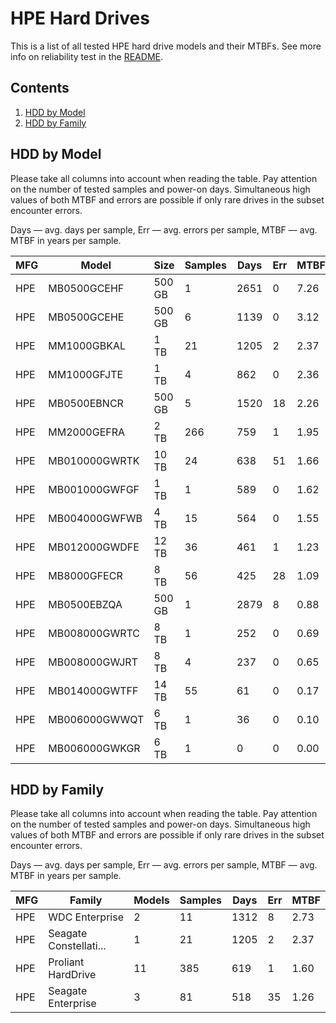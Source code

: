HPE Hard Drives
===============

This is a list of all tested HPE hard drive models and their MTBFs. See more
info on reliability test in the [README](https://github.com/linuxhw/EnterpriseDrive).

Contents
--------

1. [ HDD by Model  ](#hdd-by-model)
2. [ HDD by Family ](#hdd-by-family)

HDD by Model
------------

Please take all columns into account when reading the table. Pay attention on the
number of tested samples and power-on days. Simultaneous high values of both MTBF
and errors are possible if only rare drives in the subset encounter errors.

Days — avg. days per sample,
Err  — avg. errors per sample,
MTBF — avg. MTBF in years per sample.

| MFG       | Model              | Size   | Samples | Days  | Err   | MTBF |
|-----------|--------------------|--------|---------|-------|-------|------|
| HPE       | MB0500GCEHF        | 500 GB | 1       | 2651  | 0     | 7.26   |
| HPE       | MB0500GCEHE        | 500 GB | 6       | 1139  | 0     | 3.12   |
| HPE       | MM1000GBKAL        | 1 TB   | 21      | 1205  | 2     | 2.37   |
| HPE       | MM1000GFJTE        | 1 TB   | 4       | 862   | 0     | 2.36   |
| HPE       | MB0500EBNCR        | 500 GB | 5       | 1520  | 18    | 2.26   |
| HPE       | MM2000GEFRA        | 2 TB   | 266     | 759   | 1     | 1.95   |
| HPE       | MB010000GWRTK      | 10 TB  | 24      | 638   | 51    | 1.66   |
| HPE       | MB001000GWFGF      | 1 TB   | 1       | 589   | 0     | 1.62   |
| HPE       | MB004000GWFWB      | 4 TB   | 15      | 564   | 0     | 1.55   |
| HPE       | MB012000GWDFE      | 12 TB  | 36      | 461   | 1     | 1.23   |
| HPE       | MB8000GFECR        | 8 TB   | 56      | 425   | 28    | 1.09   |
| HPE       | MB0500EBZQA        | 500 GB | 1       | 2879  | 8     | 0.88   |
| HPE       | MB008000GWRTC      | 8 TB   | 1       | 252   | 0     | 0.69   |
| HPE       | MB008000GWJRT      | 8 TB   | 4       | 237   | 0     | 0.65   |
| HPE       | MB014000GWTFF      | 14 TB  | 55      | 61    | 0     | 0.17   |
| HPE       | MB006000GWWQT      | 6 TB   | 1       | 36    | 0     | 0.10   |
| HPE       | MB006000GWKGR      | 6 TB   | 1       | 0     | 0     | 0.00   |

HDD by Family
-------------

Please take all columns into account when reading the table. Pay attention on the
number of tested samples and power-on days. Simultaneous high values of both MTBF
and errors are possible if only rare drives in the subset encounter errors.

Days — avg. days per sample,
Err  — avg. errors per sample,
MTBF — avg. MTBF in years per sample.

| MFG       | Family                 | Models | Samples | Days  | Err   | MTBF |
|-----------|------------------------|--------|---------|-------|-------|------|
| HPE       | WDC Enterprise         | 2      | 11      | 1312  | 8     | 2.73   |
| HPE       | Seagate Constellati... | 1      | 21      | 1205  | 2     | 2.37   |
| HPE       | Proliant HardDrive     | 11     | 385     | 619   | 1     | 1.60   |
| HPE       | Seagate Enterprise     | 3      | 81      | 518   | 35    | 1.26   |
